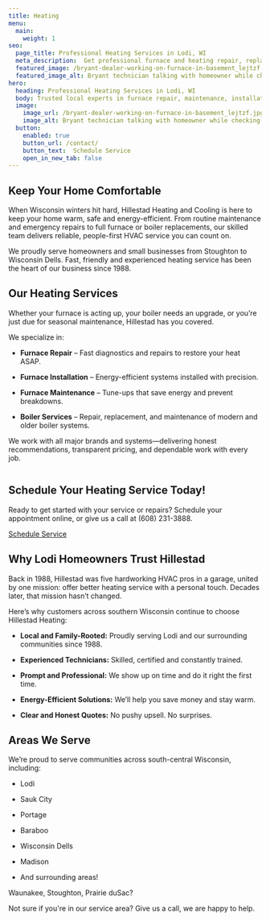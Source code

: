 ```yaml
---
title: Heating
menu:
  main:
    weight: 1
seo:
  page_title: Professional Heating Services in Lodi, WI
  meta_description:  Get professional furnace and heating repair, replacement and new system installations in Lodi, WI.
  featured_image: /bryant-dealer-working-on-furnace-in-basement_lejtzf.jpg
  featured_image_alt: Bryant technician talking with homeowner while checking air filter and furnace
hero: 
  heading: Professional Heating Services in Lodi, WI
  body: Trusted local experts in furnace repair, maintenance, installation and boiler systems.
  image: 
    image_url: /bryant-dealer-working-on-furnace-in-basement_lejtzf.jpg
    image_alt: Bryant technician talking with homeowner while checking air filter and furnace
  button:
    enabled: true
    button_url: /contact/ 
    button_text:  Schedule Service
    open_in_new_tab: false
---
```


## Keep Your Home Comfortable

When Wisconsin winters hit hard, Hillestad Heating and Cooling is here to keep your home warm, safe and energy-efficient. From routine maintenance and emergency repairs to full furnace or boiler replacements, our skilled team delivers reliable, people-first HVAC service you can count on.

We proudly serve homeowners and small businesses from Stoughton to Wisconsin Dells. Fast, friendly and experienced heating service has been the heart of our business since 1988.

## Our Heating Services

Whether your furnace is acting up, your boiler needs an upgrade, or you’re just due for seasonal maintenance, Hillestad
has you covered.

We specialize in:

* **Furnace Repair** – Fast diagnostics and repairs to restore your heat ASAP.

* **Furnace Installation** – Energy-efficient systems installed with precision.

* **Furnace Maintenance** – Tune-ups that save energy and prevent breakdowns.

* **Boiler Services** – Repair, replacement, and maintenance of modern and older boiler systems.


We work with all major brands and systems—delivering honest recommendations, transparent pricing, and dependable work with every job.

<div class="breakout bg-black flow">
  <span class="brand-divider">
      <img src="/uploads/tarkenton-arrow-logomark-up.png" alt="">
  </span>
  <h2 class="no-margin">Schedule Your Heating Service Today!</h2>

Ready to get started with your service or repairs? Schedule your appointment online, or give us a call at (608) 231-3888.

  <a class="btn btn--primary" href="/contact/">Schedule Service</a>

</div>

## Why Lodi Homeowners Trust Hillestad

Back in 1988, Hillestad was five hardworking HVAC pros in a garage, united by one mission: offer better heating service with a personal touch. Decades later, that mission hasn’t changed.

Here’s why customers across southern Wisconsin continue to choose Hillestad Heating:

* **Local and Family-Rooted:** Proudly serving Lodi and our surrounding communities since 1988.

* **Experienced Technicians:** Skilled, certified and constantly trained.

* **Prompt and Professional:** We show up on time and do it right the first time.

* **Energy-Efficient Solutions:** We’ll help you save money and stay warm.

* **Clear and Honest Quotes:** No pushy upsell. No surprises. 

## Areas We Serve

We’re proud to serve communities across south-central Wisconsin, including: 

  * Lodi 

  * Sauk City 

  * Portage

  * Baraboo
  
  * Wisconsin Dells
  
  * Madison
  
  * And surrounding areas!
  
  Waunakee, Stoughton, Prairie duSac?

  Not sure if you're in our service area? Give us a call, we are happy to help.